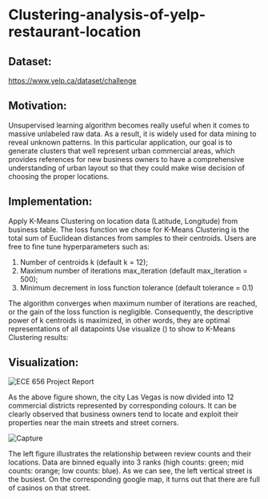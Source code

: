 # Clustering-analysis-of-yelp-restaurant-location

## Dataset:
https://www.yelp.ca/dataset/challenge

## Motivation:
Unsupervised learning algorithm becomes really useful when it comes to massive unlabeled raw data. As a result, it is widely used for data mining to reveal unknown patterns. In this particular application, our goal is to generate clusters that well represent urban commercial areas, which provides references for new business owners to have a comprehensive understanding of urban layout so that they could make wise decision of choosing the proper locations.

## Implementation:
Apply K-Means Clustering on location data (Latitude, Longitude) from business table. The loss function we chose for K-Means Clustering is the total sum of Euclidean distances from samples to their centroids. Users are free to fine tune hyperparameters such as:

1) Number of centroids k (default k = 12);  
2) Maximum number of iterations max_iteration (default max_iteration = 500);  
3) Minimum decrement in loss function tolerance (default tolerance = 0.1)  

The algorithm converges when maximum number of iterations are reached, or the gain of the loss function is negligible. Consequently, the descriptive power of k centroids is maximized, in other words, they are optimal representations of all datapoints
Use visualize () to show to K-Means Clustering results:

## Visualization:

![ECE 656 Project Report](https://user-images.githubusercontent.com/29167705/63561120-beadc880-c526-11e9-8f27-f67251c6eb66.jpg)

As the above figure shown, the city Las Vegas is now divided into 12 commercial districts represented by corresponding colours. It can be clearly observed that business owners tend to locate and exploit their properties near the main streets and street corners.

![Capture](https://user-images.githubusercontent.com/29167705/63561197-0e8c8f80-c527-11e9-97d7-2c2969c8b28b.JPG)

The left figure illustrates the relationship between review counts and their locations. Data are binned equally into 3 ranks (high counts: green; mid counts: orange; low counts: blue). As we can see, the left vertical street is the busiest. On the corresponding google map, it turns out that there are full of casinos on that street.
